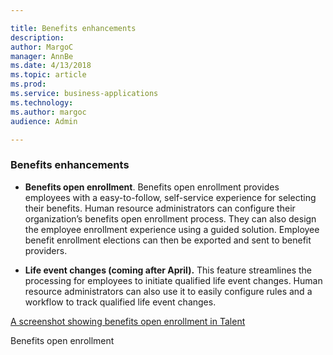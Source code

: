 ```yaml
---

title: Benefits enhancements
description: 
author: MargoC
manager: AnnBe
ms.date: 4/13/2018
ms.topic: article
ms.prod: 
ms.service: business-applications
ms.technology: 
ms.author: margoc
audience: Admin

---
```

### Benefits enhancements



-   **Benefits open enrollment**. Benefits open enrollment provides employees
    with a easy-to-follow, self-service experience for selecting their benefits.
    Human resource administrators can configure their organization’s benefits
    open enrollment process. They can also design the employee enrollment
    experience using a guided solution. Employee benefit enrollment elections
    can then be exported and sent to benefit providers.

-   **Life event changes (coming after April).** This feature streamlines the
    processing for employees to initiate qualified life event changes. Human
    resource administrators can also use it to easily configure rules and a
    workflow to track qualified life event changes.



[A screenshot showing benefits open enrollment in Talent](media/benefits-enhancements-1.png "A screenshot showing benefits open enrollment in Talent")
<!-- Talent_Benefits Enhancements_A.png -->


Benefits open enrollment
